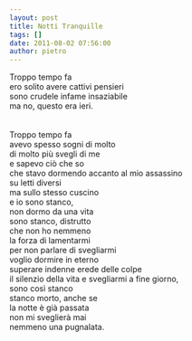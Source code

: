 ```yaml
---
layout: post
title: Notti Tranquille
tags: []
date: 2011-08-02 07:56:00
author: pietro
---
```

<div dir="ltr" style="text-align: left">Troppo tempo fa<br/>ero solito avere cattivi pensieri<br/>sono crudele infame insaziabile<br/>ma no, questo era ieri.<br/><br/><br/>Troppo tempo fa<br/>avevo spesso sogni di molto<br/>di molto più svegli di me<br/>e sapevo ciò che so<br/>che stavo dormendo accanto al mio assassino<br/>su letti diversi&nbsp;<br/>ma sullo stesso cuscino<br/>e io sono stanco,<br/>non dormo da una vita<br/>sono stanco, distrutto<br/>che non ho nemmeno<br/>la forza di lamentarmi<br/>per non parlare di svegliarmi<br/>voglio dormire in eterno<br/>superare indenne erede delle colpe<br/>il silenzio della vita e svegliarmi a fine giorno,<br/>sono così stanco<br/>stanco morto, anche se<br/>la notte è già passata<br/>non mi sveglierà&nbsp;mai&nbsp;<br/>nemmeno una pugnalata.<br/><br/>
